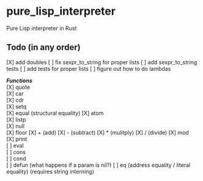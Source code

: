 # pure_lisp_interpreter
Pure Lisp interpreter in Rust

## Todo (in any order)
[X] add doubles
[ ] fix sexpr_to_string for proper lists
[ ] add sexpr_to_string tests
[ ] add tests for proper lists
[ ] figure out how to do lambdas 

**_Functions_**  
[X] quote  
[X] car  
[X] cdr  
[X] setq  
[X] equal (structural equality)
[X] atom  
[X] listp  
[X] null  
[X] floor
[X] + (add) 
[X] - (subtract)
[X] * (mulitply)
[X] / (divide)
[X] mod  
[X] print  
[ ] eval  
[ ] cons  
[ ] cond  
[ ] defun (what happens if a param is nil?) 
[ ] eq (address equality / literal equality) (requires string interning)
